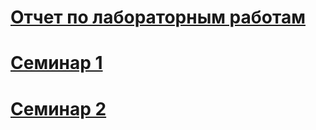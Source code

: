 # [Отчет по лабораторным работам](https://github.com/ignatizi/PIS/wiki/Отчет-по-лабораторным-работам) 
# [Семинар 1](https://github.com/ignatizi/PIS/wiki/Семинар-1)
# [Семинар 2](https://github.com/ignatizi/PIS/wiki/Семинар-2)
